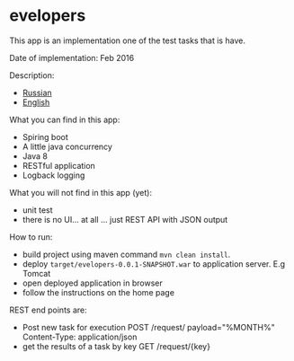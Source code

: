 # evelopers
This app is an implementation one of the test tasks that is have.

Date of implementation: Feb 2016

Description:
- [Russian](Russian.txt)
- [English](English.txt)

What you can find in this app:
+  Spiring boot
+  A little java concurrency
+  Java 8
+  RESTful application
+  Logback logging

What you will not find in this app (yet):
+  unit test
+  there is no UI... at all ... just REST API with JSON output

How to run:
* build project using maven command `mvn clean install`.
* deploy `target/evelopers-0.0.1-SNAPSHOT.war` to application server. E.g Tomcat
* open deployed application in browser
* follow the instructions on the home page

REST end points are:
+ Post new task for execution
POST /request/ payload="%MONTH%" Content-Type: application/json
+ get the results of a task by key
GET /request/{key}
